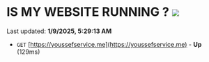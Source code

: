 # IS MY WEBSITE RUNNING ? [![](https://img.shields.io/static/v1?label=Sponsor&message=%E2%9D%A4&logo=GitHub&color=%23fe8e86)](https://github.com/sponsors/Youssef-Lehmam)

Last updated: **1/9/2025, 5:29:13 AM**

- `GET` [https://youssefservice.me](https://youssefservice.me) - **Up** (129ms)
